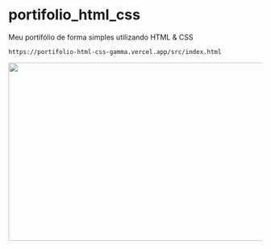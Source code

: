 # portifolio_html_css
Meu portifólio de forma simples utilizando HTML &amp; CSS

``https://portifolio-html-css-gamma.vercel.app/src/index.html``

<img width = "702" height ="354" src = "https://github.com/user-attachments/assets/b6f3cc3e-6c93-48d3-8651-606ed9035d24"> </img>
